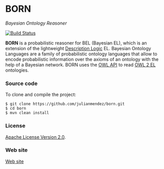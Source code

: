 # BORN
*Bayesian Ontology Reasoner*

[![Build Status](https://travis-ci.org/julianmendez/born.png?branch=master)](https://travis-ci.org/julianmendez/born)


**BORN** is a probabilistic reasoner for BEL (Bayesian EL), which is an extension of the
lightweight [Description Logic](http://dl.kr.org/) EL. Bayesian Ontology Languages are a
family of probabilistic ontology languages that allow to encode probabilistic information
over the axioms of an ontology with the help of a Bayesian network. BORN uses
the [OWL API](http://owlcs.github.io/owlapi/) to
read [OWL 2 EL](http://www.w3.org/TR/owl2-profiles/#OWL_2_EL) ontologies.



### Source code

To clone and compile the project:

~~~
$ git clone https://github.com/julianmendez/born.git
$ cd born
$ mvn clean install
~~~



### License

[Apache License Version 2.0](http://www.apache.org/licenses/LICENSE-2.0.txt).



### Web site

[Web site](http://julianmendez.github.io/born/)



